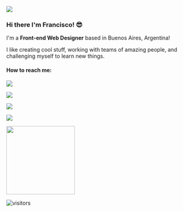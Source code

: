 ![](https://pachuley.github.io/pachuley/images/banner.png)

### Hi there I'm Francisco! :sunglasses:

I'm a **Front-end Web Designer** based in Buenos Aires, Argentina!

I like creating cool stuff, working with teams of amazing people, and challenging myself to learn new things.

#### How to reach me:

[![](https://img.shields.io/badge/Twitter-1DA1F2?style=for-the-badge&logo=twitter&logoColor=white)](https://twitter.com/Pachuley)
  
[![](https://img.shields.io/badge/Instagram-E4405F?style=for-the-badge&logo=instagram&logoColor=white)](https://www.instagram.com/fjsabate/?hl=en)

[![](https://img.shields.io/badge/LinkedIn-0077B5?style=for-the-badge&logo=linkedin&logoColor=white)](https://www.linkedin.com/in/franciscosabategarrido/)

[![](https://img.shields.io/badge/Facebook-1877F2?style=for-the-badge&logo=facebook&logoColor=white)](https://www.facebook.com/pachuley/)
                                                        
<img height="180em" src="https://github-readme-stats.vercel.app/api?username=pachuley&show_icons=true&hide_border=true&&count_private=true&include_all_commits=true" />

![visitors](https://visitor-badge.glitch.me/badge?page_id=pachuley)
